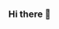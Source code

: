 ### Hi there 👋

<!--
**Irajamani/Irajamani** is a ✨ _special_ ✨ repository because its `README.md` (this file) appears on your GitHub profile.

Here are some ideas to get you started:
I am Rajamani Sarvesh Iyyappan, a junior at UC Berkeley studying Computer Science. 
- 🔭 I’m currently working on ...
- 🌱 I’m currently learning ...
- 👯 I’m looking to collaborate on ...
- 🤔 I’m looking for help with ...
- 💬 Ask me about ...
- 📫 How to reach me: ...
- 😄 Pronouns: ...
- ⚡ Fun fact: ...
-->
